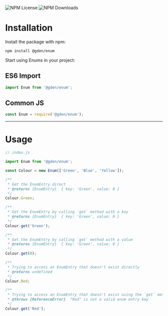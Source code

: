 ![NPM License](https://img.shields.io/npm/l/@gden/enum?label=)
![NPM Downloads](https://img.shields.io/npm/dw/@gden/enum?label=)

# Installation

Install the package with npm:

```shell
npm install @gden/enum
```

Start using Enums in your project:

## ES6 Import

```js
import Enum from '@gden/enum';
```

## Common JS

```js
const Enum = require('@gden/enum');
```

---

# Usage

```js
// index.js

import Enum from '@gden/enum';

const Colour = new Enum(['Green', 'Blue', 'Yellow']);

/**
 * Get the EnumEntry direct
 * @returns {EnumEntry}  { key: 'Green', value: 0 }
 */
Colour.Green;

/**
 * Get the EnumEntry by calling `get` method with a key
 * @returns {EnumEntry}  { key: 'Green', value: 0 }
 */
Colour.get('Green');

/**
 * Get the EnumEntry by calling `get` method with a value
 * @returns {EnumEntry}  { key: 'Green', value: 0 }
 */
Colour.get(0);

/**
 * Trying to access an EnumEntry that doesn't exist directly
 * @returns undefined
 */
Colour.Red;

/**
 * Trying to access an EnumEntry that doesn't exist using the `get` method
 * @throws {ReferenceError}  "Red" is not a valid enum entry key
 */
Colour.get('Red');
```
